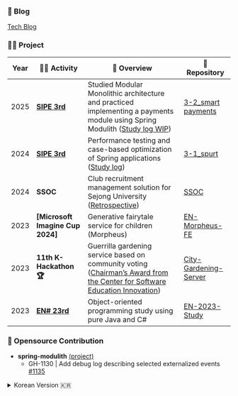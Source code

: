 ### 📃 Blog
[Tech Blog](https://sangjun121.github.io/)

### 🧑‍💻 Project

| Year | 🧑‍💻 Activity | 🎯 Overview | 🎁 Repository |
|------|-----------------------------|---------------------------------------------------------------------------------------------------------------------------------------------------|--------------------------------------------------------------|
| 2025 | **[SIPE 3rd](https://github.com/sipe-team)** | Studied Modular Monolithic architecture and practiced implementing a payments module using Spring Modulith ([Study log WIP](https://sangjunn.notion.site/162976a7f2238032b6ddd4b42ffe20f4?v=162976a7f2238130add3000c59067e25&pvs=4)) | [3-2_smart payments](https://github.com/sipe-team/3-2_smart_fintech.git) |
| 2024 | **[SIPE 3rd](https://github.com/sipe-team)** | Performance testing and case-based optimization of Spring applications ([Study log](https://sangjunn.notion.site/12f976a7f223805c8395f9079cf16b36?v=12f976a7f22381a4805b000c6e05900e&pvs=4)) | [3-1_spurt](https://github.com/sipe-Team/3-1_spurt.git) |
| 2024 | **SSOC** | Club recruitment management solution for Sejong University ([Retrospective](https://sangjunn.notion.site/SSOC-26f976a7f22380c7ade2d4188ba852b5?source=copy_link)) | [SSOC](https://github.com/Recruiting-Your-Club/api-Server-V1.git) |
| 2023 | **[Microsoft Imagine Cup 2024]** | Generative fairytale service for children (Morpheus) | [EN-Morpheus-FE](https://github.com/sangjun121/EN-Morpheus-FE.git) |
| 2023 | **11th K-Hackathon 🏆** | Guerrilla gardening service based on community voting ([Chairman’s Award from the Center for Software Education Innovation](https://drive.google.com/file/d/13WG4F3IH1mdqHToAnbh5EB6S5h1vddG9/view)) | [City-Gardening-Server](https://github.com/sangjun121/City-Gardening-Server.git) |
| 2023 | **[EN# 23rd](https://github.com/EnsharpSejong)** | Object-oriented programming study using pure Java and C# | [EN-2023-Study](https://github.com/Ensharp-Study/CHO-SANGJUN.git) |

### 🤝 Opensource Contribution

- **spring-modulith** [(project)](https://github.com/spring-projects/spring-modulith)  
  - GH-1130 | Add debug log describing selected externalized events [#1135](https://github.com/spring-projects/spring-modulith/pull/1135)


<details>
<summary>Korean Version 🇰🇷</summary>
<div markdown="1">
  
### 🧑‍💻Project
| 연도                         | 🧑‍💻활동                         | 🎯개요                                                                                                               | 🎁레포지토리                                                                                           |
|---------------------------------|--------------------------------|------------------------------------------------------------------------------------------------------------------|-------------------------------------------------------------------------------------------------|
|[2025]    | **[SIPE 3기](https://github.com/sipe-team)**                    | Modular Monolithic 아키텍처 학습과 Spring Modulith를 이용한 payments 파트 실습 스터디([학습내역 WIP](https://sangjunn.notion.site/162976a7f2238032b6ddd4b42ffe20f4?v=162976a7f2238130add3000c59067e25&pvs=4))                                                                | [3-2_smart payments](https://github.com/sipe-team/3-2_smart_fintech.git)                                         |
|[2024]    | **[SIPE 3기](https://github.com/sipe-team)**                    | 스프링 기반 애플리케이션의 성능 측정 및 케이스에 기반한 성능 개선 실습 스터디   ([학습내역](https://sangjunn.notion.site/12f976a7f223805c8395f9079cf16b36?v=12f976a7f22381a4805b000c6e05900e&pvs=4))                                                                     | [3-1_spurt](Https://github.com/sipe-Team/3-1_spurt.git)                                         |
|[2024]        | **SSOC**                    | 세종대학교 동아리원 모집 관리 솔루션 ([회고록](http://sangjunn.notion.site))                                                                                     | [SSOC](Https://github.com/Recruiting-Your-Club/api-Server-V1.git) |
|[2023]          | **[Microsoft Imagine Cup 2024]**                                   | 어린이들을 위한 생성형 동화책 서비스(Morpheus)                                                                                   | [EN-Morpheus-FE](Https://github.com/sangjun121/EN-Morpheus-FE.git)                              |
|[2023]        | **제 11회 K-해커톤 🏆**           | 주민투표 기반 게릴라 가드닝 서비스 ([소프트웨어교육혁신센터 이사장상](https://drive.google.com/file/d/13WG4F3IH1mdqHToAnbh5EB6S5h1vddG9/view)) | [City-Gardening-Server](Https://github.com/sangjun121/City-Gardening-Server.git)                                            |
|[2023]        | **[EN# 23기](https://github.com/EnsharpSejong)**                    | 순수 Java와 C#을 활용한 객체지향 스터디                                                                                     | [EN-2023-Study](Https://github.com/Ensharp-Study/CHO-SANGJUN.git)                               |

### 🤝Opensource Contribution
- spring-modulith [(project)](https://github.com/spring-projects/spring-modulith)
  - GH-1130 | Add debug log describing selected externalized events [#1135](https://github.com/spring-projects/spring-modulith/pull/1135)
    
</div>
</details>
